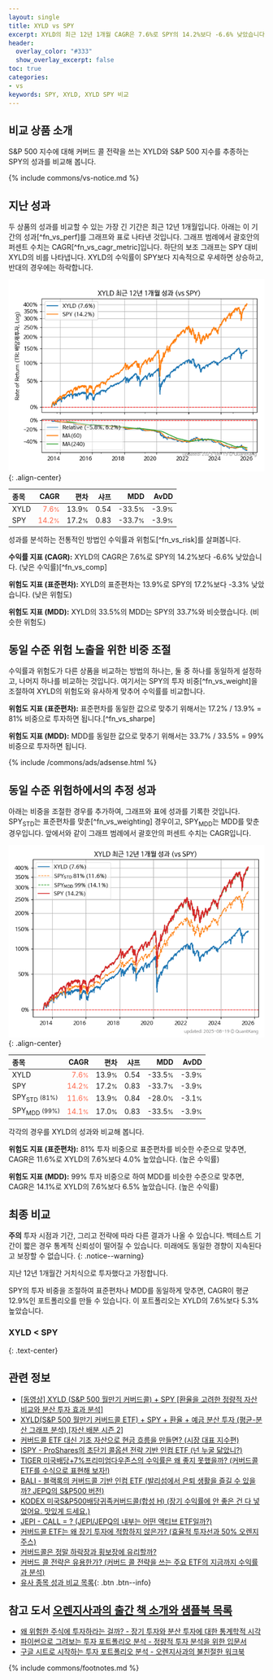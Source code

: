 ```yaml
---
layout: single
title: XYLD vs SPY
excerpt: XYLD의 최근 12년 1개월 CAGR은 7.6%로 SPY의 14.2%보다 -6.6% 낮았습니다.
header:
  overlay_color: "#333"
  show_overlay_excerpt: false
toc: true
categories:
- vs
keywords: SPY, XYLD, XYLD SPY 비교
---
```


## 비교 상품 소개


S&P 500 지수에 대해 커버드 콜 전략을 쓰는 XYLD와 S&P 500 지수를 추종하는 SPY의 성과를 비교해 봅니다.



{% include commons/vs-notice.md %}

## 지난 성과

두 상품의 성과를 비교할 수 있는 가장 긴 기간은 최근 12년 1개월입니다. 아래는 이 기간의 성과[^fn_vs_perf]를 그래프와 표로 나타낸 것입니다.
그래프 범례에서 괄호안의 퍼센트 수치는 CAGR[^fn_vs_cagr_metric]입니다.
하단의 보조 그래프는 SPY 대비 XYLD의 비를 나타냅니다.
XYLD의 수익률이 SPY보다 지속적으로 우세하면 상승하고, 반대의 경우에는 하락합니다.

![XYLD](/vs/images/xyld-vs-spy_dual.png){: .align-center}

| **종목** | **CAGR** | **편차** | **샤프** | **MDD** | **AvDD** |
| :------------ | ------: | -----------: | -------: | ------: | -------: |
| XYLD | <span style="color: tomato">7.6<small>%</small></span> | 13.9<small>%</small> | 0.54 | -33.5<small>%</small> | -3.9<small>%</small> |
| SPY | <span style="color: tomato">14.2<small>%</small></span> | 17.2<small>%</small> | 0.83 | -33.7<small>%</small> | -3.9<small>%</small> |

<!-- more -->


성과를 분석하는 전통적인 방법인 수익률과 위험도[^fn_vs_risk]를 살펴봅니다.

**수익률 지표 (CAGR):** XYLD의 CAGR은 7.6%로 SPY의 14.2%보다 -6.6% 낮았습니다. (낮은 수익률)[^fn_vs_comp]

**위험도 지표 (표준편차):** XYLD의 표준편차는 13.9%로 SPY의 17.2%보다 -3.3% 낮았습니다. (낮은 위험도)

**위험도 지표 (MDD):** XYLD의 33.5%의 MDD는 SPY의 33.7%와 비슷했습니다. (비슷한 위험도)



## 동일 수준 위험 노출을 위한 비중 조절

수익률과 위험도가 다른 상품을 비교하는 방법의 하나는, 둘 중 하나를 동일하게 설정하고, 나머지 하나를 비교하는 것입니다.
여기서는 SPY의 투자 비중[^fn_vs_weight]을 조절하여 XYLD의 위험도와 유사하게 맞추어 수익률를 비교합니다.

**위험도 지표 (표준편차):** 표준편차를 동일한 값으로 맞추기 위해서는 17.2% / 13.9% = 81% 비중으로 투자하면 됩니다.[^fn_vs_sharpe]

**위험도 지표 (MDD):** MDD를 동일한 값으로 맞추기 위해서는 33.7% / 33.5% = 99% 비중으로 투자하면 됩니다.


{% include /commons/ads/adsense.html %}



## 동일 수준 위험하에서의 추정 성과

아래는 비중을 조절한 경우를 추가하여, 그래프와 표에 성과를 기록한 것입니다.
SPY<sub>STD</sub>는 표준편차를 맞춘[^fn_vs_weighting] 경우이고, SPY<sub>MDD</sub>는 MDD를 맞춘 경우입니다.
앞에서와 같이 그래프 범례에서 괄호안의 퍼센트 수치는 CAGR입니다.


![XYLD](/vs/images/xyld-vs-spy.png){: .align-center}



| **종목** | **CAGR** | **편차** | **샤프** | **MDD** | **AvDD** |
| :------------ | ------: | -----------: | -------: | ------: | -------: |
| XYLD | <span style="color: tomato">7.6<small>%</small></span> | 13.9<small>%</small> | 0.54 | -33.5<small>%</small> | -3.9<small>%</small> |
| SPY | <span style="color: tomato">14.2<small>%</small></span> | 17.2<small>%</small> | 0.83 | -33.7<small>%</small> | -3.9<small>%</small> |
| SPY<sub>STD</sub> <small>(81%)</small> | <span style="color: tomato">11.6<small>%</small></span> | 13.9<small>%</small> | 0.84 | -28.0<small>%</small> | -3.1<small>%</small> |
| SPY<sub>MDD</sub> <small>(99%)</small> | <span style="color: tomato">14.1<small>%</small></span> | 17.0<small>%</small> | 0.83 | -33.5<small>%</small> | -3.9<small>%</small> |



각각의 경우를 XYLD의 성과와 비교해 봅니다.

**위험도 지표 (표준편차):** 81% 투자 비중으로 표준편차를 비슷한 수준으로 맞추면, CAGR은 11.6%로 XYLD의 7.6%보다 4.0% 높았습니다. (높은 수익률)

**위험도 지표 (MDD):** 99% 투자 비중으로 하여 MDD를 비슷한 수준으로 맞추면, CAGR은 14.1%로 XYLD의 7.6%보다 6.5% 높았습니다. (높은 수익률)




## 최종 비교

**주의** 투자 시점과 기간, 그리고 전략에 따라 다른 결과가 나올 수 있습니다. 백테스트 기간이 짧은 경우 통계적 신뢰성이 떨어질 수 있습니다. 미래에도 동일한 경향이 지속된다고 보장할 수 없습니다.
{: .notice--warning}

지난 12년 1개월간 거치식으로 투자했다고 가정합니다.

SPY의 투자 비중을 조절하여 표준편차나 MDD를 동일하게 맞추면, CAGR이 평균 12.9%인 포트폴리오를 만들 수 있습니다.
이 포트폴리오는 XYLD의 7.6%보다 5.3% 높았습니다.

### XYLD &lt; SPY
{: .text-center}


## 관련 정보

- [[동영상] XYLD (S&P 500 월만기 커버드콜) + SPY [환율을 고려한 정량적 자산 비교와 분산 투자 효과 분석]](ttps://youtu.be/2K29k1fN9FE)
- [XYLD(S&P 500 월만기 커버드콜 ETF) + SPY + 환율 + 예금 분산 투자 (평균-분산 그래프 분석) [자산 배분 시즌 2]](https://m.blog.naver.com/onuri2005/223927414239)
- [커버드콜 ETF 대신 기초 자산으로 현금 흐름을 만들면? (시장 대표 지수편)](https://kongdori.tistory.com/285)
- [ISPY - ProShares의 초단기 콜옵션 전략 기반 인컴 ETF (넌 누굴 닮았니?)](https://kongdori.tistory.com/267)
- [TIGER 미국배당+7%프리미엄다우존스의 수익률은 왜 좋지 못했을까? (커버드콜 ETF를 수식으로 표현해 보자!)](https://kongdori.tistory.com/264)
- [BALI - 블랙록의 커버드콜 기반 인컴 ETF (발리섬에서 은퇴 생활을 즐길 수 있을까? JEPQ의 S&P500 버전)](https://kongdori.tistory.com/261)
- [KODEX 미국S&P500배당귀족커버드콜(합성 H) (장기 수익률에 안 좋은 건 다 넣었어요. 맛있게 드세요.)](https://kongdori.tistory.com/258)
- [JEPI - CALL = ? (JEPI/JEPQ의 내부는 어떤 액티브 ETF일까?)](https://kongdori.tistory.com/256)
- [커버드콜 ETF는 왜 장기 투자에 적합하지 않은가? (효율적 투자선과 50% 오렌지 주스)](https://kongdori.tistory.com/244)
- [커버드콜은 정말 하락장과 횡보장에 유리할까?](https://kongdori.tistory.com/238)
- [커버드 콜 전략은 유용한가? (커버드 콜 전략을 쓰는 주요 ETF의 지금까지 수익률과 분석)](https://kongdori.tistory.com/155)
- [유사 종목 성과 비교 목록](/vs/){: .btn .btn--info}


## 참고 도서 [오렌지사과의 출간 책 소개와 샘플북 목록](https://kongdori.tistory.com/691)

- [왜 위험한 주식에 투자하라는 걸까? - 장기 투자와 분산 투자에 대한 통계학적 시각](https://kongdori.tistory.com/421)
- [파이썬으로 그려보는 투자 포트폴리오 분석  - 정량적 투자 분석을 위한 입문서](https://kongdori.tistory.com/643)
- [구글 시트로 시작하는 투자 포트폴리오 분석 - 오렌지사과의 불친절한 워크북](https://kongdori.tistory.com/449)

{% include commons/footnotes.md %}